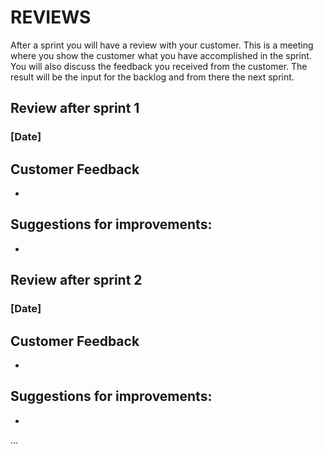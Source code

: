 # REVIEWS
After a sprint you will have a review with your customer.
This is a meeting where you show the customer what you have accomplished in the sprint.
You will also discuss the feedback you received from the customer.
The result will be the input for the backlog and from there the next sprint.

## Review after sprint 1
### [Date]

## Customer Feedback
* 

## Suggestions for improvements:
*


## Review after sprint 2
### [Date]

## Customer Feedback
*

## Suggestions for improvements:
*

...

